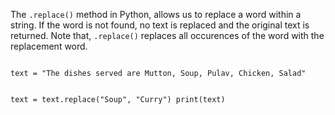 The `.replace()` method in Python, allows us to replace a word within a string. If the word is not found, no text is replaced and the original text is returned. Note that, `.replace()` replaces all occurences of the word with the replacement word.

<codeblock language="python" type="lesson">
<code>
text = "The dishes served are Mutton, Soup, Pulav, Chicken, Salad"

text = text.replace("Soup", "Curry")
print(text)
</code>
</codeblock>